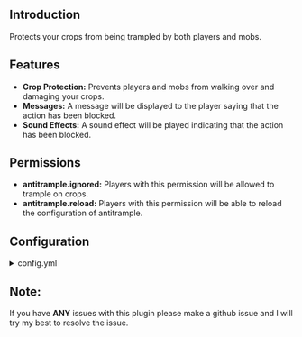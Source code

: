 ## Introduction
Protects your crops from being trampled by both players and mobs.


## Features
- **Crop Protection:** Prevents players and mobs from walking over and damaging your crops.
- **Messages:** A message will be displayed to the player saying that the action has been blocked.
- **Sound Effects:** A sound effect will be played indicating that the action has been blocked.

## Permissions
- **antitrample.ignored:** Players with this permission will be allowed to trample on crops.
- **antitrample.reload:** Players with this permission will be able to reload the configuration of antitrample.

## Configuration
<details>
  <summary>config.yml</summary>

  ```yml
  # Enable or disable permission checks for trampling crops.
  # Set to true to ignore players that have permission and allow them to trample.
  CheckPermissions: true
  
  # Enable or disable prevention of mobs trampling crops.
  # Set to false if you want to allow mobs to trample crops as usual.
  PreventMobs: true
  
  # Message to display wen a player attempts to trample crops.
  # Leave this field empty to disable message notifications.
  Message: "&cYou do not have permission to trample on crops."
  
  # Sound to play when a player attempts to trample on crops.
  # Use a sound identifier like "BLOCK_NOTE_BLOCK_BASS" for a note sound.
  # Leave this field empty to disable sound notifications
  Sound: "BLOCK_NOTE_BLOCK_BASS"
  ```

</details>

## Note:
If you have **ANY** issues with this plugin please make a github issue and I will try my best to resolve the issue.